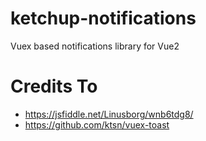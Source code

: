 # ketchup-notifications
Vuex based notifications library for Vue2


Credits To
========
- https://jsfiddle.net/Linusborg/wnb6tdg8/
- https://github.com/ktsn/vuex-toast
